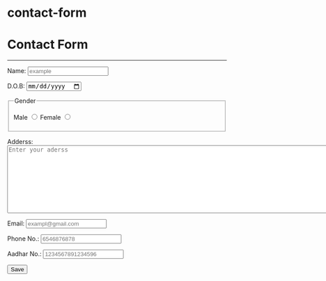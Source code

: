 # contact-form
<!DOCTYPE html>
<html lang="en">
<head>
    <meta charset="UTF-8">
    <meta http-equiv="X-UA-Compatible" content="IE=edge">
    <meta name="viewport" content="width=device-width, initial-scale=1.0">
    <title>Contact form</title>
  <!--  <link rel="stylesheet" href="contact.css">   -->
</head>
<body>
    <div class="container">
        <form action="">
            <h1 class="main_heading">Contact Form</h1>
            <hr>
            <p>Name: <input type="text" required placeholder="example"></p>
            <p>D.O.B: <input type="date" name="D.O.B" id="D.O.B" required></p>
            <fieldset>
                <legend>Gender</legend>
            <p>
                Male <input type="radio" name="gender" id="male" required>
                Female <input type="radio" name="gender" id="female" required>
            </p>
            </fieldset>
            <p>Adderss: <textarea name="adderss" id="adderss" cols="100" rows="10" required placeholder="Enter your aderss"></textarea></p>
            <p>Email: <input type="email" name="email" id="email" required placeholder="exampl@gmail.com"></p>
            <p>Phone No.: <input type="number" name="Phone number" id="number" required placeholder="6546876878"></p>
            <p>Aadhar No.: <input type="number" name="aadhar" id="aadhar" required placeholder="1234567891234596"></p>
            <p><input type="submit" value="Save"></p>
        </form>
    </div>
</body>
</html>
